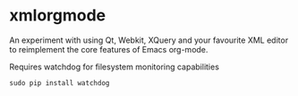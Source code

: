 xmlorgmode
==========

An experiment with using Qt, Webkit, XQuery and your favourite XML editor to reimplement the core features of Emacs org-mode.

Requires watchdog for filesystem monitoring capabilities

    sudo pip install watchdog
